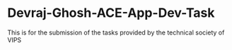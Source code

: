 # Devraj-Ghosh-ACE-App-Dev-Task
This is for the submission of the tasks provided by the technical society of VIPS 
